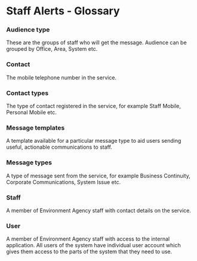 # Staff Alerts - Glossary

### Audience type
These are the groups of staff who will get the message. Audience can be grouped by Office, Area, System etc. 

### Contact 
The mobile telephone number in the service.

### Contact types
The type of contact registered in the service, for example Staff Mobile, Personal Mobile etc.

### Message templates
A template available for a particular message type to aid users sending useful, actionable communications to staff.

### Message types
A type of message sent from the service, for example Business Continuity, Corporate Communications, System Issue etc.

### Staff
A member of Environment Agency staff with contact details on the service. 

### User
A member of Environment Agency staff with access to the internal application. All users of the system have individual user account which gives them access to the parts of the system that they need to use.